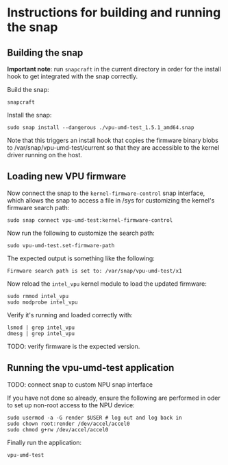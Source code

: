 # Instructions for building and running the snap

## Building the snap

**Important note**: run `snapcraft` in the current directory
in order for the install hook to get integrated with the
snap correctly.

Build the snap:

```
snapcraft
```

Install the snap:

```
sudo snap install --dangerous ./vpu-umd-test_1.5.1_amd64.snap
```

Note that this triggers an install hook that copies the firmware
binary blobs to /var/snap/vpu-umd-test/current so that they
are accessible to the kernel driver running on the host.

## Loading new VPU firmware

Now connect the snap to the `kernel-firmware-control` snap interface,
which allows the snap to access a file in /sys for customizing the
kernel's firmware search path:

```
sudo snap connect vpu-umd-test:kernel-firmware-control
```

Now run the following to customize the search path:

```
sudo vpu-umd-test.set-firmware-path 
```

The expected output is something like the following:

```
Firmware search path is set to: /var/snap/vpu-umd-test/x1
```

Now reload the `intel_vpu` kernel module to load the updated firmware:

```
sudo rmmod intel_vpu 
sudo modprobe intel_vpu
```

Verify it's running and loaded correctly with:

```
lsmod | grep intel_vpu
dmesg | grep intel_vpu
```

TODO: verify firmware is the expected version.

## Running the vpu-umd-test application

TODO: connect snap to custom NPU snap interface

If you have not done so already, ensure the following
are performed in oder to set up non-root access to the
NPU device:

```
sudo usermod -a -G render $USER # log out and log back in
sudo chown root:render /dev/accel/accel0
sudo chmod g+rw /dev/accel/accel0
```

Finally run the application:

```
vpu-umd-test
```
